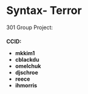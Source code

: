 <h1>Syntax- Terror</h1> 
301 Group Project:
<h4>CCID: 
<ul>
      <li>mkkim1</li>
      <li>cblackdu</li>
      <li>omelchuk</li>
      <li>djschroe</li>
      <li>reece</li>
      <li>ihmorris</li>
</ul>
      

</h4>
